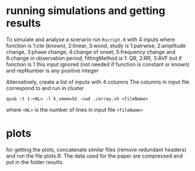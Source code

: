 # running simulations and getting results
To simulate and analyse a scenario run `Rscript.R` with 4 inputs <function><study><fittingMethod><repNumber>
where function is 1:cte (known), 2:linear, 3:wood,
study is 1:pairwise, 2:amplitude change, 3:phase change, 4:change of onset, 5:frequency change and 6:change in observation period,
fittingMethod is 1: QR, 2:RR, 3:AVF but if function is 1 this input ignored (not needed if function is constant or known)
and repNumber is any positive integer

Alternatively, create a list of inputs with 4 columns
The columns in input file correspond to
<function><study><fittingMethod><repNumber>
and run in cluster

`qsub -t 1-<NL> -l h_vmem=5G -cwd ./array.sh <fileName>`

where `<NL>` is the number of lines in input file `<fileName>`

# plots
for getting the plots, concatenate similar files (remove redundant headers) and run the file plots.R. The data used for the paper are compressed and put in the folder results.

